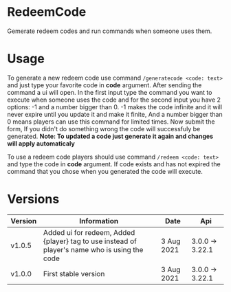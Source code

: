 # RedeemCode
Gemerate redeem codes and run commands when someone uses them.

# Usage
To generate a new redeem code use command `/generatecode <code: text>` and just type your favorite code in **code** argument.
After sending the command a ui will open. In the first input type the command you want to execute when someone uses the code and for the second input you have 2 options: -1 and a number bigger than 0. -1 makes the code infinite and it will never expire until you update it and make it finite, And a number bigger than 0 means players can use this command for limited times.
Now submit the form, If you didn't do something wrong the code will successfuly be generated.
**Note: To updated a code just generate it again and changes will apply automaticaly**

To use a redeem code players should use command `/redeem <code: text>` and type the code in **code** argument.
If code exists and has not expired the command that you chose when you generated the code will execute.

# Versions
Version | Information | Date | Api
------- | ----------- | ---- | ---
v1.0.5 | Added ui for redeem, Added {player} tag to use instead of player's name who is using the code | 3 Aug 2021 | 3.0.0 -> 3.22.1
v1.0.0 | First stable version | 3 Aug 2021 | 3.0.0 -> 3.22.1
